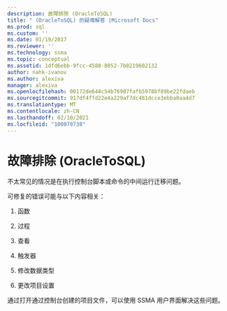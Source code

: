 ```yaml
---
description: 故障排除 (OracleToSQL)
title: " (OracleToSQL) 的疑难解答 |Microsoft Docs"
ms.prod: sql
ms.custom: ''
ms.date: 01/19/2017
ms.reviewer: ''
ms.technology: ssma
ms.topic: conceptual
ms.assetid: 1dfd6ebb-9fcc-4588-8052-7b8219602132
author: nahk-ivanov
ms.author: alexiva
manager: alexiva
ms.openlocfilehash: 00172de644c54b76907fafb5978bf89be22fdaeb
ms.sourcegitcommit: 917df4ffd22e4a229af7dc481dcce3ebba0aa4d7
ms.translationtype: MT
ms.contentlocale: zh-CN
ms.lasthandoff: 02/10/2021
ms.locfileid: "100078738"
---
```

# <a name="troubleshooting-oracletosql"></a>故障排除 (OracleToSQL)
不太常见的情况是在执行控制台脚本或命令的中间运行迁移问题。  
  
可修复的错误可能与以下内容相关：  
  
1.  函数  
  
2.  过程  
  
3.  查看  
  
4.  触发器  
  
5.  修改数据类型  
  
6.  更改项目设置  
  
通过打开通过控制台创建的项目文件，可以使用 SSMA 用户界面解决这些问题。  
  
